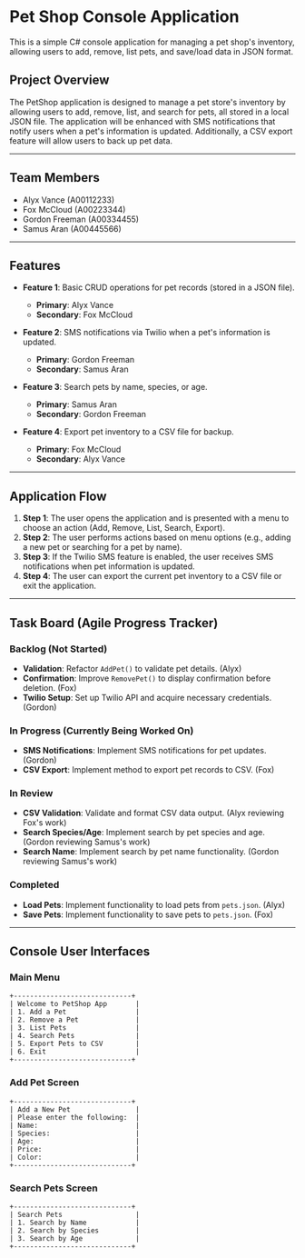 # Pet Shop Console Application

This is a simple C# console application for managing a pet shop's inventory, allowing users to add, remove, list pets, and save/load data in JSON format.

## Project Overview
The PetShop application is designed to manage a pet store's inventory by allowing users to add, remove, list, and search for pets, all stored in a local JSON file. The application will be enhanced with SMS notifications that notify users when a pet's information is updated. Additionally, a CSV export feature will allow users to back up pet data.

---

## Team Members
- Alyx Vance (A00112233)
- Fox McCloud (A00223344)
- Gordon Freeman (A00334455)
- Samus Aran (A00445566)

---

## Features

- **Feature 1**: Basic CRUD operations for pet records (stored in a JSON file).
  - **Primary**: Alyx Vance
  - **Secondary**: Fox McCloud

- **Feature 2**: SMS notifications via Twilio when a pet's information is updated.
  - **Primary**: Gordon Freeman
  - **Secondary**: Samus Aran

- **Feature 3**: Search pets by name, species, or age.
  - **Primary**: Samus Aran
  - **Secondary**: Gordon Freeman

- **Feature 4**: Export pet inventory to a CSV file for backup.
  - **Primary**: Fox McCloud
  - **Secondary**: Alyx Vance

---

## Application Flow

1. **Step 1**: The user opens the application and is presented with a menu to choose an action (Add, Remove, List, Search, Export).
2. **Step 2**: The user performs actions based on menu options (e.g., adding a new pet or searching for a pet by name).
3. **Step 3**: If the Twilio SMS feature is enabled, the user receives SMS notifications when pet information is updated.
4. **Step 4**: The user can export the current pet inventory to a CSV file or exit the application.

---

## Task Board (Agile Progress Tracker)

### Backlog (Not Started)
- **Validation**: Refactor `AddPet()` to validate pet details. (Alyx)
- **Confirmation**: Improve `RemovePet()` to display confirmation before deletion. (Fox)
- **Twilio Setup**: Set up Twilio API and acquire necessary credentials. (Gordon)

### In Progress (Currently Being Worked On)
- **SMS Notifications**: Implement SMS notifications for pet updates. (Gordon)
- **CSV Export**: Implement method to export pet records to CSV. (Fox)

### In Review
- **CSV Validation**: Validate and format CSV data output. (Alyx reviewing Fox's work)
- **Search Species/Age**: Implement search by pet species and age. (Gordon reviewing Samus's work)
- **Search Name**: Implement search by pet name functionality. (Gordon reviewing Samus's work)

### Completed
- **Load Pets**: Implement functionality to load pets from `pets.json`. (Alyx)
- **Save Pets**: Implement functionality to save pets to `pets.json`. (Fox)

---

## Console User Interfaces

### Main Menu

```text
+-----------------------------+
| Welcome to PetShop App       |
| 1. Add a Pet                 |
| 2. Remove a Pet              |
| 3. List Pets                 |
| 4. Search Pets               |
| 5. Export Pets to CSV        |
| 6. Exit                      |
+-----------------------------+
```

### Add Pet Screen

```text
+-----------------------------+
| Add a New Pet                |
| Please enter the following:  |
| Name:                        |
| Species:                     |
| Age:                         |
| Price:                       |
| Color:                       |
+-----------------------------+
```

### Search Pets Screen

```text
+-----------------------------+
| Search Pets                  |
| 1. Search by Name            |
| 2. Search by Species         |
| 3. Search by Age             |
+-----------------------------+
```
